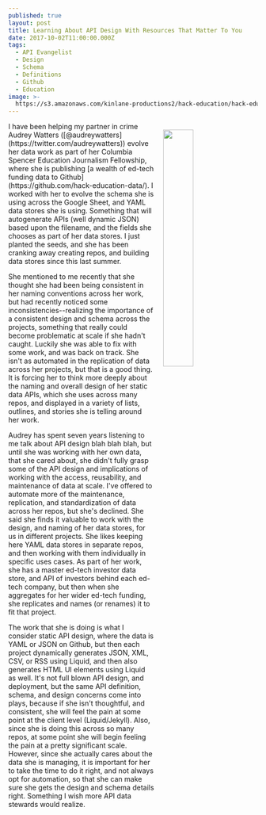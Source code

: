 ```yaml
---
published: true
layout: post
title: Learning About API Design With Resources That Matter To You
date: 2017-10-02T11:00:00.000Z
tags:
  - API Evangelist
  - Design
  - Schema
  - Definitions
  - Github
  - Education
image: >-
  https://s3.amazonaws.com/kinlane-productions2/hack-education/hack-education-data.png
---
```

<p><img src="https://s3.amazonaws.com/kinlane-productions2/hack-education/hack-education-data.png" align="right" width="35%" style="padding: 15px;" /></p>I have been helping my partner in crime Audrey Watters ([@audreywatters](https://twitter.com/audreywatters)) evolve her data work as part of her Columbia Spencer Education Journalism Fellowship, where she is publishing [a wealth of ed-tech funding data to Github](https://github.com/hack-education-data/). I worked with her to evolve the schema she is using across the Google Sheet, and YAML data stores she is using. Something that will autogenerate APIs (well dynamic JSON) based upon the filename, and the fields she chooses as part of her data stores. I just planted the seeds, and she has been cranking away creating repos, and building data stores since this last summer.

She mentioned to me recently that she thought she had been being consistent in her naming conventions across her work, but had recently noticed some inconsistencies--realizing the importance of a consistent design and schema across the projects, something that really could become problematic at scale if she hadn't caught. Luckily she was able to fix with some work, and was back on track. She isn't as automated in the replication of data across her projects, but that is a good thing. It is forcing her to think more deeply about the naming and overall design of her static data APIs, which she uses across many repos, and displayed in a variety of lists, outlines, and stories she is telling around her work.

Audrey has spent seven years listening to me talk about API design blah blah blah, but until she was working with her own data, that she cared about, she didn't fully grasp some of the API design and implications of working with the access, reusability, and maintenance of data at scale. I've offered to automate more of the maintenance, replication, and standardization of data across her repos, but she's declined. She said she finds it valuable to work with the design, and naming of her data stores, for us in different projects. She likes keeping here YAML data stores in separate repos, and then working with them individually in specific uses cases. As part of her work, she has a master ed-tech investor data store, and API of investors behind each ed-tech company, but then when she aggregates for her wider ed-tech funding, she replicates and names (or renames) it to fit that project.

The work that she is doing is what I consider static API design, where the data is YAML or JSON on Github, but then each project dynamically generates JSON, XML, CSV, or RSS using Liquid, and then also generates HTML UI elements using Liquid as well. It's not full blown API design, and deployment, but the same API definition, schema, and design concerns come into plays, because if she isn't thoughtful, and consistent, she will feel the pain at some point at the client level (Liquid/Jekyll). Also, since she is doing this across so many repos, at some point she will begin feeling the pain at a pretty significant scale. However, since she actually cares about the data she is managing, it is important for her to take the time to do it right, and not always opt for automation, so that she can make sure she gets the design and schema details right. Something I wish more API data stewards would realize.

